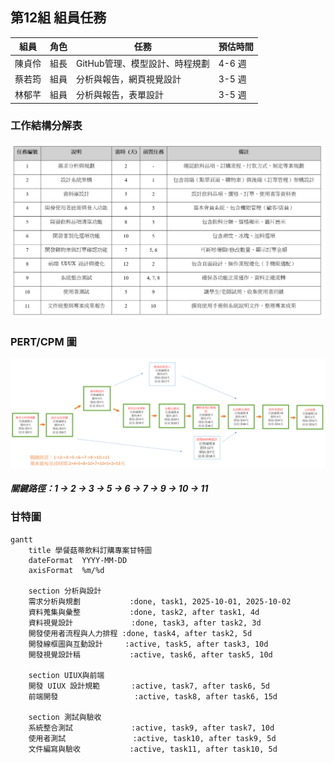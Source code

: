 ## 第12組 組員任務
| 組員   | 角色 | 任務                                                                 | 預估時間 |
|--------|------|--------------------------------------------------------------------------|----------|
| 陳貞伶 | 組長 | GitHub管理、模型設計、時程規劃 | 4-6 週   | 
| 蔡若筠 | 組員 | 分析與報告，網頁視覺設計 | 3-5 週   | 
| 林郁芊 | 組員 | 分析與報告，表單設計 | 3-5 週   |
### 工作結構分解表
![工作結構分解表](工作結構分解表.png)
### PERT/CPM 圖
![PERT圖](小組關鍵流程圖.png)
##### 關鍵路徑：1 → 2 → 3 → 5 → 6 → 7 → 9 → 10 → 11
### 甘特圖
``` mermaid
gantt
    title 學餐菇蒂飲料訂購專案甘特圖
    dateFormat  YYYY-MM-DD
    axisFormat  %m/%d

    section 分析與設計
    需求分析與規劃           :done, task1, 2025-10-01, 2025-10-02
    資料蒐集與彙整           :done, task2, after task1, 4d
    資料視覺設計             :done, task3, after task2, 3d
    開發使用者流程與人力排程 :done, task4, after task2, 5d
    開發線框圖與互動設計     :active, task5, after task3, 10d
    開發視覺設計稿           :active, task6, after task5, 10d

    section UIUX與前端
    開發 UIUX 設計規範       :active, task7, after task6, 5d
    前端開發                 :active, task8, after task6, 15d

    section 測試與驗收
    系統整合測試             :active, task9, after task7, 10d
    使用者測試               :active, task10, after task9, 5d
    文件編寫與驗收           :active, task11, after task10, 5d
```
